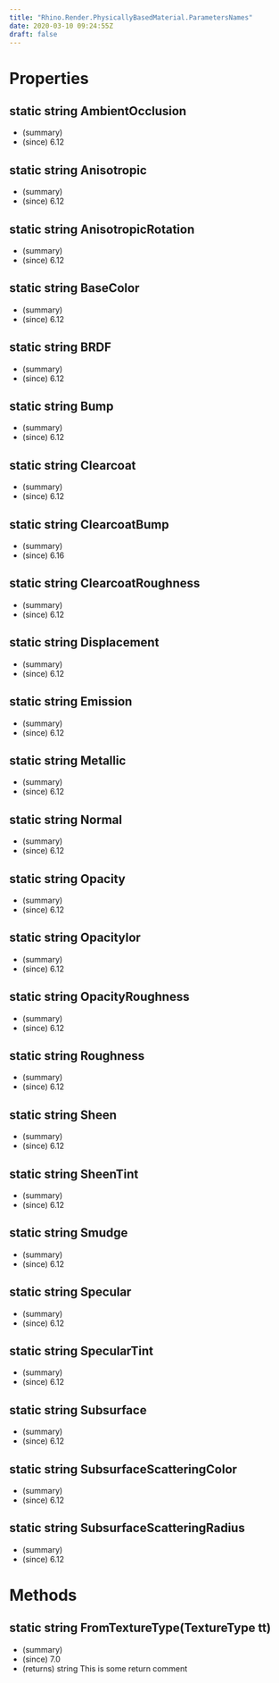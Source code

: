```yaml
---
title: "Rhino.Render.PhysicallyBasedMaterial.ParametersNames"
date: 2020-03-10 09:24:55Z
draft: false
---
```


# Properties
## static string AmbientOcclusion
- (summary) 
- (since) 6.12
## static string Anisotropic
- (summary) 
- (since) 6.12
## static string AnisotropicRotation
- (summary) 
- (since) 6.12
## static string BaseColor
- (summary) 
- (since) 6.12
## static string BRDF
- (summary) 
- (since) 6.12
## static string Bump
- (summary) 
- (since) 6.12
## static string Clearcoat
- (summary) 
- (since) 6.12
## static string ClearcoatBump
- (summary) 
- (since) 6.16
## static string ClearcoatRoughness
- (summary) 
- (since) 6.12
## static string Displacement
- (summary) 
- (since) 6.12
## static string Emission
- (summary) 
- (since) 6.12
## static string Metallic
- (summary) 
- (since) 6.12
## static string Normal
- (summary) 
- (since) 6.12
## static string Opacity
- (summary) 
- (since) 6.12
## static string OpacityIor
- (summary) 
- (since) 6.12
## static string OpacityRoughness
- (summary) 
- (since) 6.12
## static string Roughness
- (summary) 
- (since) 6.12
## static string Sheen
- (summary) 
- (since) 6.12
## static string SheenTint
- (summary) 
- (since) 6.12
## static string Smudge
- (summary) 
- (since) 6.12
## static string Specular
- (summary) 
- (since) 6.12
## static string SpecularTint
- (summary) 
- (since) 6.12
## static string Subsurface
- (summary) 
- (since) 6.12
## static string SubsurfaceScatteringColor
- (summary) 
- (since) 6.12
## static string SubsurfaceScatteringRadius
- (summary) 
- (since) 6.12
# Methods
## static string FromTextureType(TextureType tt)
- (summary) 
- (since) 7.0
- (returns) string This is some return comment

